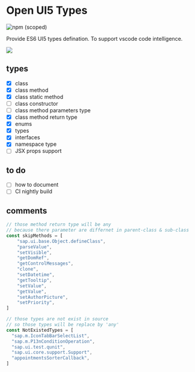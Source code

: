 # Open UI5 Types

![npm (scoped)](https://img.shields.io/npm/v/@ui5-next/types.svg)

Provide ES6 UI5 types defination. To support vscode code intelligence.

![](https://res.cloudinary.com/digf90pwi/image/upload/v1553674217/2019-03-27_16-09-03_mvqoz6.png)

## types

* [x] class
* [x] class method
* [x] class static method
* [ ] class constructor
* [ ] class method parameters type
* [x] class method return type
* [x] enums
* [x] types
* [x] interfaces
* [x] namespace type
* [ ] JSX props support

## to do

* [ ] how to document
* [ ] CI nightly build

## comments

```typescript
// those method return type will be any
// because there parameter are differnet in parent-class & sub-class
const skipMethods = [
    "sap.ui.base.Object.defineClass",
    "parseValue",
    "setVisible",
    "getDomRef",
    "getControlMessages",
    "clone",
    "setDatetime",
    "getTooltip",
    "setValue",
    "getValue",
    "setAuthorPicture",
    "setPriority",
]

// those types are not exist in source
// so those types will be replace by 'any'
const NotExistedTypes = [
  "sap.m.IconTabBarSelectList",
  "sap.m.P13nConditionOperation",
  "sap.ui.test.qunit",
  "sap.ui.core.support.Support",
  "appointmentsSorterCallback",
]
```